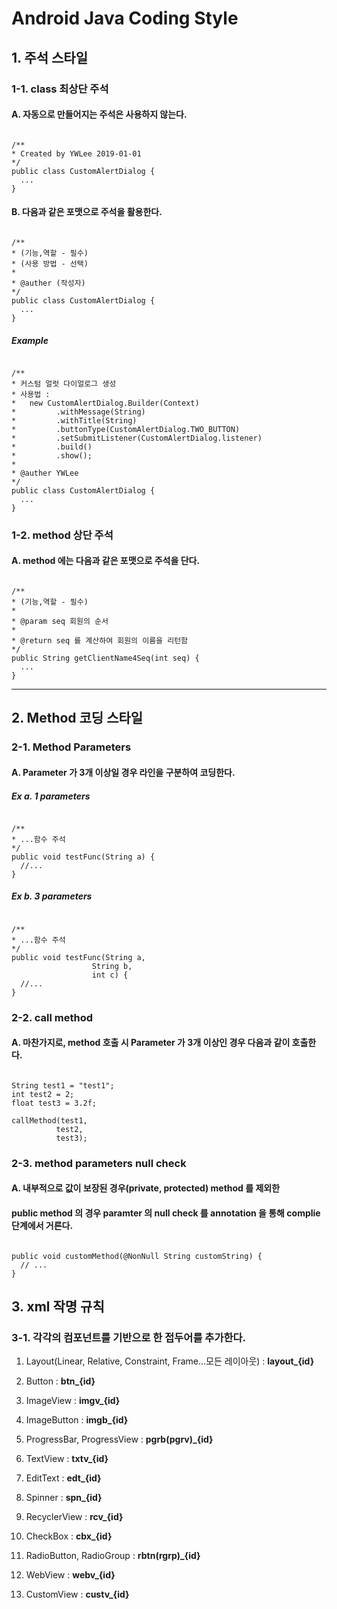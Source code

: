 # Android Java Coding Style

## 1. 주석 스타일
### 1-1. class 최상단 주석
#### A. 자동으로 만들어지는 주석은 사용하지 않는다.
<pre><code>
/**
* Created by YWLee 2019-01-01
*/
public class CustomAlertDialog {
  ...
}
</code></pre>

#### B. 다음과 같은 포맷으로 주석을 활용한다.
<pre><code>
/**
* (기능,역할 - 필수)
* (사용 방법 - 선택)
* 
* @auther (작성자)
*/
public class CustomAlertDialog {
  ...
}
</code></pre>

##### Example
<pre><code>
/**
* 커스텀 얼럿 다이얼로그 생성
* 사용법 :
*   new CustomAlertDialog.Builder(Context)
*         .withMessage(String)
*         .withTitle(String)
*         .buttonType(CustomAlertDialog.TWO_BUTTON)
*         .setSubmitListener(CustomAlertDialog.listener)
*         .build()
*         .show();
* 
* @auther YWLee
*/
public class CustomAlertDialog {
  ...
}
</code></pre>


### 1-2. method 상단 주석
#### A. method 에는 다음과 같은 포맷으로 주석을 단다.

<pre><code>
/**
* (기능,역할 - 필수)
*
* @param seq 회원의 순서
*
* @return seq 를 계산하여 회원의 이름을 리턴함
*/
public String getClientName4Seq(int seq) {
  ...
}
</code></pre>


<hr />


## 2. Method 코딩 스타일
### 2-1. Method Parameters
#### A. Parameter 가 3개 이상일 경우 라인을 구분하여 코딩한다.
##### Ex a. 1 parameters
<pre><code>
/**
* ...함수 주석
*/
public void testFunc(String a) {
  //...
}
</code></pre>
##### Ex b. 3 parameters
<pre><code>
/**
* ...함수 주석
*/
public void testFunc(String a,
                  String b,
                  int c) {
  //...
}
</code></pre>

### 2-2. call method
#### A. 마찬가지로, method 호출 시 Parameter 가 3개 이상인 경우 다음과 같이 호출한다.
<pre><code>
String test1 = "test1";
int test2 = 2;
float test3 = 3.2f;

callMethod(test1,
          test2,
          test3);
</code></pre>


### 2-3. method parameters null check
#### A. 내부적으로 값이 보장된 경우(private, protected) method 를 제외한
####    public method 의 경우 paramter 의 null check 를 annotation 을 통해 complie 단계에서 거른다.
<pre><code>
public void customMethod(@NonNull String customString) {
  // ...
}
</code></pre>




## 3. xml 작명 규칙
### 3-1. 각각의 컴포넌트를 기반으로 한 접두어를 추가한다.

1. Layout(Linear, Relative, Constraint, Frame...모든 레이아웃)
    : <b>layout_{id}</b>
    
2. Button : <b>btn_{id}</b>
3. ImageView : <b>imgv_{id}</b>
4. ImageButton : <b>imgb_{id}</b>
5. ProgressBar, ProgressView : <b>pgrb(pgrv)_{id}</b>
6. TextView : <b>txtv_{id}</b>
7. EditText : <b>edt_{id}</b>
8. Spinner : <b>spn_{id}</b>
9. RecyclerView : <b>rcv_{id}</b>
10. CheckBox : <b>cbx_{id}</b>
11. RadioButton, RadioGroup : <b>rbtn(rgrp)_{id}</b>
12. WebView : <b>webv_{id}</b>
13. CustomView : <b>custv_{id}</b>



